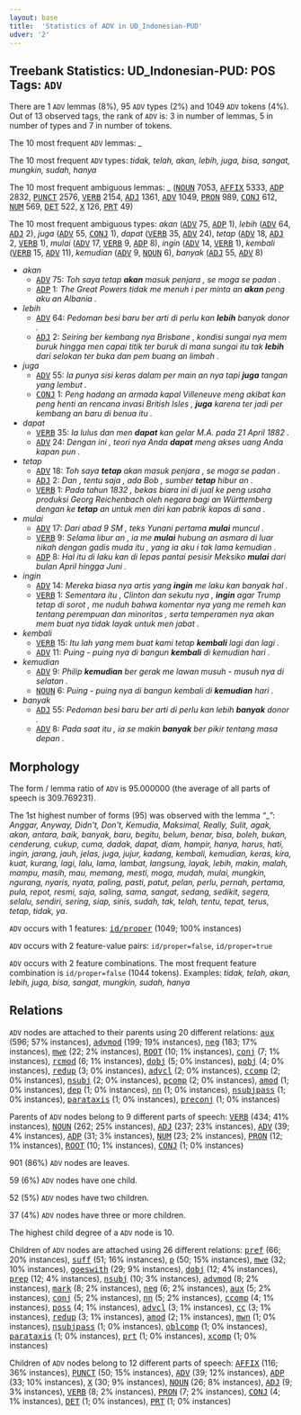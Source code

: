 ```yaml
---
layout: base
title:  'Statistics of ADV in UD_Indonesian-PUD'
udver: '2'
---
```


## Treebank Statistics: UD_Indonesian-PUD: POS Tags: `ADV`

There are 1 `ADV` lemmas (8%), 95 `ADV` types (2%) and 1049 `ADV` tokens (4%).
Out of 13 observed tags, the rank of `ADV` is: 3 in number of lemmas, 5 in number of types and 7 in number of tokens.

The 10 most frequent `ADV` lemmas: <em>_</em>

The 10 most frequent `ADV` types:  <em>tidak, telah, akan, lebih, juga, bisa, sangat, mungkin, sudah, hanya</em>

The 10 most frequent ambiguous lemmas: <em>_</em> (<tt><a href="id_pud-pos-NOUN.html">NOUN</a></tt> 7053, <tt><a href="id_pud-pos-AFFIX.html">AFFIX</a></tt> 5333, <tt><a href="id_pud-pos-ADP.html">ADP</a></tt> 2832, <tt><a href="id_pud-pos-PUNCT.html">PUNCT</a></tt> 2576, <tt><a href="id_pud-pos-VERB.html">VERB</a></tt> 2154, <tt><a href="id_pud-pos-ADJ.html">ADJ</a></tt> 1361, <tt><a href="id_pud-pos-ADV.html">ADV</a></tt> 1049, <tt><a href="id_pud-pos-PRON.html">PRON</a></tt> 989, <tt><a href="id_pud-pos-CONJ.html">CONJ</a></tt> 612, <tt><a href="id_pud-pos-NUM.html">NUM</a></tt> 569, <tt><a href="id_pud-pos-DET.html">DET</a></tt> 522, <tt><a href="id_pud-pos-X.html">X</a></tt> 126, <tt><a href="id_pud-pos-PRT.html">PRT</a></tt> 49)

The 10 most frequent ambiguous types:  <em>akan</em> (<tt><a href="id_pud-pos-ADV.html">ADV</a></tt> 75, <tt><a href="id_pud-pos-ADP.html">ADP</a></tt> 1), <em>lebih</em> (<tt><a href="id_pud-pos-ADV.html">ADV</a></tt> 64, <tt><a href="id_pud-pos-ADJ.html">ADJ</a></tt> 2), <em>juga</em> (<tt><a href="id_pud-pos-ADV.html">ADV</a></tt> 55, <tt><a href="id_pud-pos-CONJ.html">CONJ</a></tt> 1), <em>dapat</em> (<tt><a href="id_pud-pos-VERB.html">VERB</a></tt> 35, <tt><a href="id_pud-pos-ADV.html">ADV</a></tt> 24), <em>tetap</em> (<tt><a href="id_pud-pos-ADV.html">ADV</a></tt> 18, <tt><a href="id_pud-pos-ADJ.html">ADJ</a></tt> 2, <tt><a href="id_pud-pos-VERB.html">VERB</a></tt> 1), <em>mulai</em> (<tt><a href="id_pud-pos-ADV.html">ADV</a></tt> 17, <tt><a href="id_pud-pos-VERB.html">VERB</a></tt> 9, <tt><a href="id_pud-pos-ADP.html">ADP</a></tt> 8), <em>ingin</em> (<tt><a href="id_pud-pos-ADV.html">ADV</a></tt> 14, <tt><a href="id_pud-pos-VERB.html">VERB</a></tt> 1), <em>kembali</em> (<tt><a href="id_pud-pos-VERB.html">VERB</a></tt> 15, <tt><a href="id_pud-pos-ADV.html">ADV</a></tt> 11), <em>kemudian</em> (<tt><a href="id_pud-pos-ADV.html">ADV</a></tt> 9, <tt><a href="id_pud-pos-NOUN.html">NOUN</a></tt> 6), <em>banyak</em> (<tt><a href="id_pud-pos-ADJ.html">ADJ</a></tt> 55, <tt><a href="id_pud-pos-ADV.html">ADV</a></tt> 8)


* <em>akan</em>
  * <tt><a href="id_pud-pos-ADV.html">ADV</a></tt> 75: <em>Toh saya tetap <b>akan</b> masuk penjara , se moga se padan .</em>
  * <tt><a href="id_pud-pos-ADP.html">ADP</a></tt> 1: <em>The Great Powers tidak me menuh i per minta an <b>akan</b> peng aku an Albania .</em>
* <em>lebih</em>
  * <tt><a href="id_pud-pos-ADV.html">ADV</a></tt> 64: <em>Pedoman besi baru ber arti di perlu kan <b>lebih</b> banyak donor .</em>
  * <tt><a href="id_pud-pos-ADJ.html">ADJ</a></tt> 2: <em>Seiring ber kembang nya Brisbane , kondisi sungai nya mem buruk hingga men capai titik ter buruk di mana sungai itu tak <b>lebih</b> dari selokan ter buka dan pem buang an limbah .</em>
* <em>juga</em>
  * <tt><a href="id_pud-pos-ADV.html">ADV</a></tt> 55: <em>Ia punya sisi keras dalam per main an nya tapi <b>juga</b> tangan yang lembut .</em>
  * <tt><a href="id_pud-pos-CONJ.html">CONJ</a></tt> 1: <em>Peng hadang an armada kapal Villeneuve meng akibat kan peng henti an rencana invasi British Isles , <b>juga</b> karena ter jadi per kembang an baru di benua itu .</em>
* <em>dapat</em>
  * <tt><a href="id_pud-pos-VERB.html">VERB</a></tt> 35: <em>Ia lulus dan men <b>dapat</b> kan gelar M.A. pada 21 April 1882 .</em>
  * <tt><a href="id_pud-pos-ADV.html">ADV</a></tt> 24: <em>Dengan ini , teori nya Anda <b>dapat</b> meng akses uang Anda kapan pun .</em>
* <em>tetap</em>
  * <tt><a href="id_pud-pos-ADV.html">ADV</a></tt> 18: <em>Toh saya <b>tetap</b> akan masuk penjara , se moga se padan .</em>
  * <tt><a href="id_pud-pos-ADJ.html">ADJ</a></tt> 2: <em>Dan , tentu saja , ada Bob , sumber <b>tetap</b> hibur an .</em>
  * <tt><a href="id_pud-pos-VERB.html">VERB</a></tt> 1: <em>Pada tahun 1832 , bekas biara ini di jual ke peng usaha produksi Georg Reichenbach oleh negara bagi an Württemberg dengan ke <b>tetap</b> an untuk men diri kan pabrik kapas di sana .</em>
* <em>mulai</em>
  * <tt><a href="id_pud-pos-ADV.html">ADV</a></tt> 17: <em>Dari abad 9 SM , teks Yunani pertama <b>mulai</b> muncul .</em>
  * <tt><a href="id_pud-pos-VERB.html">VERB</a></tt> 9: <em>Selama libur an , ia me <b>mulai</b> hubung an asmara di luar nikah dengan gadis muda itu , yang ia aku i tak lama kemudian .</em>
  * <tt><a href="id_pud-pos-ADP.html">ADP</a></tt> 8: <em>Hal itu di laku kan di lepas pantai pesisir Meksiko <b>mulai</b> dari bulan April hingga Juni .</em>
* <em>ingin</em>
  * <tt><a href="id_pud-pos-ADV.html">ADV</a></tt> 14: <em>Mereka biasa nya artis yang <b>ingin</b> me laku kan banyak hal .</em>
  * <tt><a href="id_pud-pos-VERB.html">VERB</a></tt> 1: <em>Sementara itu , Clinton dan sekutu nya , <b>ingin</b> agar Trump tetap di sorot , me nuduh bahwa komentar nya yang me remeh kan tentang perempuan dan minoritas , serta temperamen nya akan mem buat nya tidak layak untuk men jabat .</em>
* <em>kembali</em>
  * <tt><a href="id_pud-pos-VERB.html">VERB</a></tt> 15: <em>Itu lah yang mem buat kami tetap <b>kembali</b> lagi dan lagi .</em>
  * <tt><a href="id_pud-pos-ADV.html">ADV</a></tt> 11: <em>Puing - puing nya di bangun <b>kembali</b> di kemudian hari .</em>
* <em>kemudian</em>
  * <tt><a href="id_pud-pos-ADV.html">ADV</a></tt> 9: <em>Philip <b>kemudian</b> ber gerak me lawan musuh - musuh nya di selatan .</em>
  * <tt><a href="id_pud-pos-NOUN.html">NOUN</a></tt> 6: <em>Puing - puing nya di bangun kembali di <b>kemudian</b> hari .</em>
* <em>banyak</em>
  * <tt><a href="id_pud-pos-ADJ.html">ADJ</a></tt> 55: <em>Pedoman besi baru ber arti di perlu kan lebih <b>banyak</b> donor .</em>
  * <tt><a href="id_pud-pos-ADV.html">ADV</a></tt> 8: <em>Pada saat itu , ia se makin <b>banyak</b> ber pikir tentang masa depan .</em>

## Morphology

The form / lemma ratio of `ADV` is 95.000000 (the average of all parts of speech is 309.769231).

The 1st highest number of forms (95) was observed with the lemma “_”: <em>Anggar, Anyway, Didn't, Don't, Kemudia, Maksimal, Really, Sulit, agak, akan, antara, baik, banyak, baru, begitu, belum, benar, bisa, boleh, bukan, cenderung, cukup, cuma, dadak, dapat, diam, hampir, hanya, harus, hati, ingin, jarang, jauh, jelas, juga, jujur, kadang, kembali, kemudian, keras, kira, kuat, kurang, lagi, lalu, lama, lambat, langsung, layak, lebih, makin, malah, mampu, masih, mau, memang, mesti, moga, mudah, mulai, mungkin, ngurang, nyaris, nyata, paling, pasti, patut, pelan, perlu, pernah, pertama, pula, repot, resmi, saja, saling, sama, sangat, sedang, sedikit, segera, selalu, sendiri, sering, siap, sinis, sudah, tak, telah, tentu, tepat, terus, tetap, tidak, ya</em>.

`ADV` occurs with 1 features: <tt><a href="id_pud-feat-id/proper.html">id/proper</a></tt> (1049; 100% instances)

`ADV` occurs with 2 feature-value pairs: `id/proper=false`, `id/proper=true`

`ADV` occurs with 2 feature combinations.
The most frequent feature combination is `id/proper=false` (1044 tokens).
Examples: <em>tidak, telah, akan, lebih, juga, bisa, sangat, mungkin, sudah, hanya</em>


## Relations

`ADV` nodes are attached to their parents using 20 different relations: <tt><a href="id_pud-dep-aux.html">aux</a></tt> (596; 57% instances), <tt><a href="id_pud-dep-advmod.html">advmod</a></tt> (199; 19% instances), <tt><a href="id_pud-dep-neg.html">neg</a></tt> (183; 17% instances), <tt><a href="id_pud-dep-mwe.html">mwe</a></tt> (22; 2% instances), <tt><a href="id_pud-dep-ROOT.html">ROOT</a></tt> (10; 1% instances), <tt><a href="id_pud-dep-conj.html">conj</a></tt> (7; 1% instances), <tt><a href="id_pud-dep-rcmod.html">rcmod</a></tt> (6; 1% instances), <tt><a href="id_pud-dep-dobj.html">dobj</a></tt> (5; 0% instances), <tt><a href="id_pud-dep-pobj.html">pobj</a></tt> (4; 0% instances), <tt><a href="id_pud-dep-redup.html">redup</a></tt> (3; 0% instances), <tt><a href="id_pud-dep-advcl.html">advcl</a></tt> (2; 0% instances), <tt><a href="id_pud-dep-ccomp.html">ccomp</a></tt> (2; 0% instances), <tt><a href="id_pud-dep-nsubj.html">nsubj</a></tt> (2; 0% instances), <tt><a href="id_pud-dep-pcomp.html">pcomp</a></tt> (2; 0% instances), <tt><a href="id_pud-dep-amod.html">amod</a></tt> (1; 0% instances), <tt><a href="id_pud-dep-dep.html">dep</a></tt> (1; 0% instances), <tt><a href="id_pud-dep-nn.html">nn</a></tt> (1; 0% instances), <tt><a href="id_pud-dep-nsubjpass.html">nsubjpass</a></tt> (1; 0% instances), <tt><a href="id_pud-dep-parataxis.html">parataxis</a></tt> (1; 0% instances), <tt><a href="id_pud-dep-preconj.html">preconj</a></tt> (1; 0% instances)

Parents of `ADV` nodes belong to 9 different parts of speech: <tt><a href="id_pud-pos-VERB.html">VERB</a></tt> (434; 41% instances), <tt><a href="id_pud-pos-NOUN.html">NOUN</a></tt> (262; 25% instances), <tt><a href="id_pud-pos-ADJ.html">ADJ</a></tt> (237; 23% instances), <tt><a href="id_pud-pos-ADV.html">ADV</a></tt> (39; 4% instances), <tt><a href="id_pud-pos-ADP.html">ADP</a></tt> (31; 3% instances), <tt><a href="id_pud-pos-NUM.html">NUM</a></tt> (23; 2% instances), <tt><a href="id_pud-pos-PRON.html">PRON</a></tt> (12; 1% instances), <tt><a href="id_pud-dep-ROOT.html">ROOT</a></tt> (10; 1% instances), <tt><a href="id_pud-pos-CONJ.html">CONJ</a></tt> (1; 0% instances)

901 (86%) `ADV` nodes are leaves.

59 (6%) `ADV` nodes have one child.

52 (5%) `ADV` nodes have two children.

37 (4%) `ADV` nodes have three or more children.

The highest child degree of a `ADV` node is 10.

Children of `ADV` nodes are attached using 26 different relations: <tt><a href="id_pud-dep-pref.html">pref</a></tt> (66; 20% instances), <tt><a href="id_pud-dep-suff.html">suff</a></tt> (51; 16% instances), <tt><a href="id_pud-dep-p.html">p</a></tt> (50; 15% instances), <tt><a href="id_pud-dep-mwe.html">mwe</a></tt> (32; 10% instances), <tt><a href="id_pud-dep-goeswith.html">goeswith</a></tt> (29; 9% instances), <tt><a href="id_pud-dep-dobj.html">dobj</a></tt> (12; 4% instances), <tt><a href="id_pud-dep-prep.html">prep</a></tt> (12; 4% instances), <tt><a href="id_pud-dep-nsubj.html">nsubj</a></tt> (10; 3% instances), <tt><a href="id_pud-dep-advmod.html">advmod</a></tt> (8; 2% instances), <tt><a href="id_pud-dep-mark.html">mark</a></tt> (8; 2% instances), <tt><a href="id_pud-dep-neg.html">neg</a></tt> (6; 2% instances), <tt><a href="id_pud-dep-aux.html">aux</a></tt> (5; 2% instances), <tt><a href="id_pud-dep-conj.html">conj</a></tt> (5; 2% instances), <tt><a href="id_pud-dep-nn.html">nn</a></tt> (5; 2% instances), <tt><a href="id_pud-dep-ccomp.html">ccomp</a></tt> (4; 1% instances), <tt><a href="id_pud-dep-poss.html">poss</a></tt> (4; 1% instances), <tt><a href="id_pud-dep-advcl.html">advcl</a></tt> (3; 1% instances), <tt><a href="id_pud-dep-cc.html">cc</a></tt> (3; 1% instances), <tt><a href="id_pud-dep-redup.html">redup</a></tt> (3; 1% instances), <tt><a href="id_pud-dep-amod.html">amod</a></tt> (2; 1% instances), <tt><a href="id_pud-dep-mwn.html">mwn</a></tt> (1; 0% instances), <tt><a href="id_pud-dep-nsubjpass.html">nsubjpass</a></tt> (1; 0% instances), <tt><a href="id_pud-dep-oblcomp.html">oblcomp</a></tt> (1; 0% instances), <tt><a href="id_pud-dep-parataxis.html">parataxis</a></tt> (1; 0% instances), <tt><a href="id_pud-dep-prt.html">prt</a></tt> (1; 0% instances), <tt><a href="id_pud-dep-xcomp.html">xcomp</a></tt> (1; 0% instances)

Children of `ADV` nodes belong to 12 different parts of speech: <tt><a href="id_pud-pos-AFFIX.html">AFFIX</a></tt> (116; 36% instances), <tt><a href="id_pud-pos-PUNCT.html">PUNCT</a></tt> (50; 15% instances), <tt><a href="id_pud-pos-ADV.html">ADV</a></tt> (39; 12% instances), <tt><a href="id_pud-pos-ADP.html">ADP</a></tt> (33; 10% instances), <tt><a href="id_pud-pos-X.html">X</a></tt> (30; 9% instances), <tt><a href="id_pud-pos-NOUN.html">NOUN</a></tt> (26; 8% instances), <tt><a href="id_pud-pos-ADJ.html">ADJ</a></tt> (9; 3% instances), <tt><a href="id_pud-pos-VERB.html">VERB</a></tt> (8; 2% instances), <tt><a href="id_pud-pos-PRON.html">PRON</a></tt> (7; 2% instances), <tt><a href="id_pud-pos-CONJ.html">CONJ</a></tt> (4; 1% instances), <tt><a href="id_pud-pos-DET.html">DET</a></tt> (1; 0% instances), <tt><a href="id_pud-pos-PRT.html">PRT</a></tt> (1; 0% instances)

